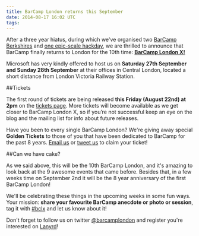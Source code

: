 ```yaml
---
title: BarCamp London returns this September
date: 2014-08-17 16:02 UTC
tags:
---
```


After a three year hiatus, during which we've organised two <a href ="http://barcampberkshire.com/">BarCamp Berkshires</a> and <a href="http://hacked.io">one epic-scale hackday</a>, we are thrilled to announce that BarCamp finally returns to London for the 10th time: <a href="http://barcamplondon.org"><b>BarCamp London X!</b></a>

Microsoft has very kindly offered to host us on <b>Saturday 27th September and Sunday 28th September</b> at their offices in Central London, located a short distance from London Victoria Railway Station.

##Tickets

The first round of tickets are being released <b>this Friday (August 22nd) at 2pm</b> on the <a href="http://barcamplondon.org/tickets">tickets page</a>. More tickets will become available as we get closer to BarCamp London X, so if you’re not successful keep an eye on the blog and the mailing list for info about future releases.

Have you been to every single BarCamp London? We're giving away special <b>Golden Tickets</b> to those of you that have been dedicated to BarCamp for the past 8 years. <a href ="mailto:help@barcamplondon.org">Email us</a> or <a href="https://twitter.com/barcamplondon">tweet us</a> to claim your ticket!

##Can we have cake?

As we said above, this will be the 10th BarCamp London, and it's amazing to look back at the 9 awesome events that came before. Besides that, in a few weeks time on September 2nd it will be the 8 year anniversary of the first BarCamp London!

We'll be celebrating these things in the upcoming weeks in some fun ways. Your mission: <b>share your favourite BarCamp anecdote or photo or session</b>, tag it with <a href="https://twitter.com/search?q=%23bclx">#bclx</a> and let us know about it!

Don't forget to follow us on twitter <a href="https://twitter.com/barcamplondon">@barcamplondon</a> and register you're interested on <a href="http://lanyrd.com/2014/barcamplondon/">Lanyrd</a>!
